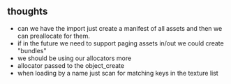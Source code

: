 



## thoughts
- can we have the import just create a manifest of all assets and then we can preallocate for them.
- if in the future we need to support paging assets in/out we could create "bundles"
- we should be using our allocators more 
- allocator passed to the object_create 
- when loading by a name just scan for matching keys in the texture list